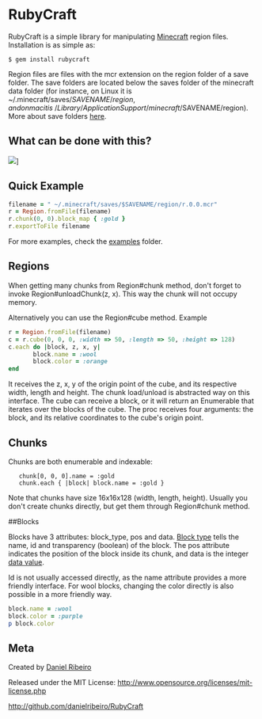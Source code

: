 # RubyCraft


RubyCraft is a simple library for manipulating [Minecraft](http://www.minecraft.net/)
region files. Installation is as simple as:

    $ gem install rubycraft

Region files are files with the mcr extension on the region folder of a save folder. The
save folders are located below the saves folder of the minecraft data folder (for
instance, on Linux it is ~/.minecraft/saves/$SAVENAME/region, and on mac it is
~/Library/Application Support/minecraft/$SAVENAME/region). More about save folders
[here](http://www.minecraftwiki.net/wiki/Tutorials/Minecraft_Help_FAQ#Common_fixes).


## What can be done with this?
<a href="http://metaphysicaldeveloper.wordpress.com/2011/07/31/hacking-a-gnuplot-into-minecraft/" target="_blank">![](https://raw.github.com/danielribeiro/RubyCraft/master/images/plottingOverview.png)]</a>



## Quick Example
```ruby
filename = " ~/.minecraft/saves/$SAVENAME/region/r.0.0.mcr"
r = Region.fromFile(filename)
r.chunk(0, 0).block_map { :gold }
r.exportToFile filename
```

For more examples, check the
[examples](https://github.com/danielribeiro/RubyCraft/tree/master/examples) folder.

## Regions

When getting many chunks from Region#chunk method, don't forget to invoke Region#unloadChunk(z,
x). This way the chunk will not occupy memory.

Alternatively you can use the Region#cube method. Example

```ruby
r = Region.fromFile(filename)
c = r.cube(0, 0, 0, :width => 50, :length => 50, :height => 128)
c.each do |block, z, x, y|
       block.name = :wool
       block.color = :orange
end
```

It receives the z, x, y of the origin point of the cube, and its respective width, length
and height. The chunk load/unload is abstracted way on this interface. The cube can
receive a block, or it will return an Enumerable that iterates over the blocks of the
cube. The proc receives four arguments: the block, and its relative coordinates to the
cube's origin point.

Chunks
---------
Chunks are both enumerable and indexable:

       chunk[0, 0, 0].name = :gold
       chunk.each { |block| block.name = :gold }


Note that chunks have size 16x16x128 (width, length, height). Usually you don't create
chunks directly, but get them through Region#chunk method.

##Blocks

Blocks have 3 attributes: block_type, pos and data. [Block type](https://github.com/danielribeiro/RubyCraft/blob/master/lib/rubycraft/block_type.rb) tells the name, id and
transparency (boolean) of the block. The pos attribute indicates the position of the block
inside its chunk, and data is the integer [data
value](http://www.minecraftwiki.net/wiki/Data_values).

Id is not usually accessed directly, as the name attribute provides a more friendly
interface. For wool blocks, changing the color directly is also possible in a more
friendly way.

```ruby
block.name = :wool
block.color = :purple
p block.color
```


## Meta

Created by [Daniel Ribeiro](http://metaphysicaldeveloper.wordpress.com/about-me)

Released under the MIT License: http://www.opensource.org/licenses/mit-license.php

http://github.com/danielribeiro/RubyCraft
